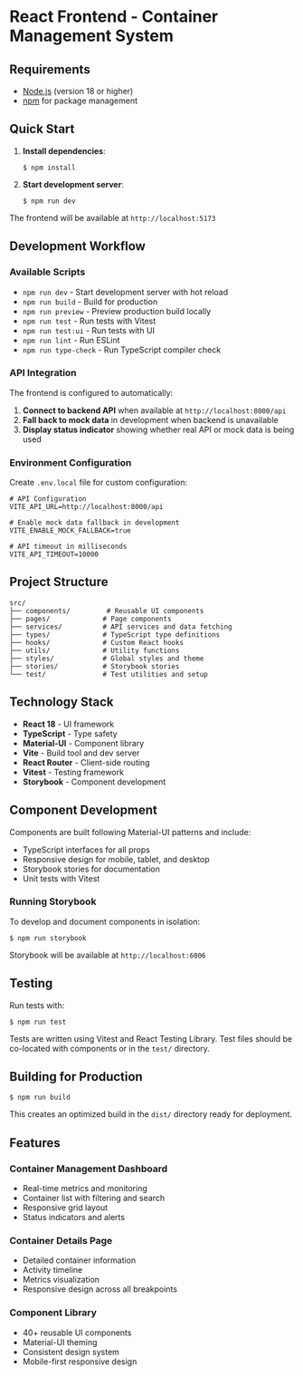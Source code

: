 # React Frontend - Container Management System

## Requirements

* [Node.js](https://nodejs.org/) (version 18 or higher)
* [npm](https://www.npmjs.com/) for package management

## Quick Start

1. **Install dependencies**:
   ```console
   $ npm install
   ```

2. **Start development server**:
   ```console
   $ npm run dev
   ```

The frontend will be available at `http://localhost:5173`

## Development Workflow

### Available Scripts

- `npm run dev` - Start development server with hot reload
- `npm run build` - Build for production
- `npm run preview` - Preview production build locally
- `npm run test` - Run tests with Vitest
- `npm run test:ui` - Run tests with UI
- `npm run lint` - Run ESLint
- `npm run type-check` - Run TypeScript compiler check

### API Integration

The frontend is configured to automatically:
1. **Connect to backend API** when available at `http://localhost:8000/api`
2. **Fall back to mock data** in development when backend is unavailable
3. **Display status indicator** showing whether real API or mock data is being used

### Environment Configuration

Create `.env.local` file for custom configuration:

```env
# API Configuration
VITE_API_URL=http://localhost:8000/api

# Enable mock data fallback in development
VITE_ENABLE_MOCK_FALLBACK=true

# API timeout in milliseconds
VITE_API_TIMEOUT=10000
```

## Project Structure

```
src/
├── components/         # Reusable UI components
├── pages/             # Page components
├── services/          # API services and data fetching
├── types/             # TypeScript type definitions
├── hooks/             # Custom React hooks
├── utils/             # Utility functions
├── styles/            # Global styles and theme
├── stories/           # Storybook stories
└── test/              # Test utilities and setup
```

## Technology Stack

- **React 18** - UI framework
- **TypeScript** - Type safety
- **Material-UI** - Component library
- **Vite** - Build tool and dev server
- **React Router** - Client-side routing
- **Vitest** - Testing framework
- **Storybook** - Component development

## Component Development

Components are built following Material-UI patterns and include:
- TypeScript interfaces for all props
- Responsive design for mobile, tablet, and desktop
- Storybook stories for documentation
- Unit tests with Vitest

### Running Storybook

To develop and document components in isolation:

```console
$ npm run storybook
```

Storybook will be available at `http://localhost:6006`

## Testing

Run tests with:

```console
$ npm run test
```

Tests are written using Vitest and React Testing Library. Test files should be co-located with components or in the `test/` directory.

## Building for Production

```console
$ npm run build
```

This creates an optimized build in the `dist/` directory ready for deployment.

## Features

### Container Management Dashboard
- Real-time metrics and monitoring
- Container list with filtering and search
- Responsive grid layout
- Status indicators and alerts

### Container Details Page
- Detailed container information
- Activity timeline
- Metrics visualization
- Responsive design across all breakpoints

### Component Library
- 40+ reusable UI components
- Material-UI theming
- Consistent design system
- Mobile-first responsive design